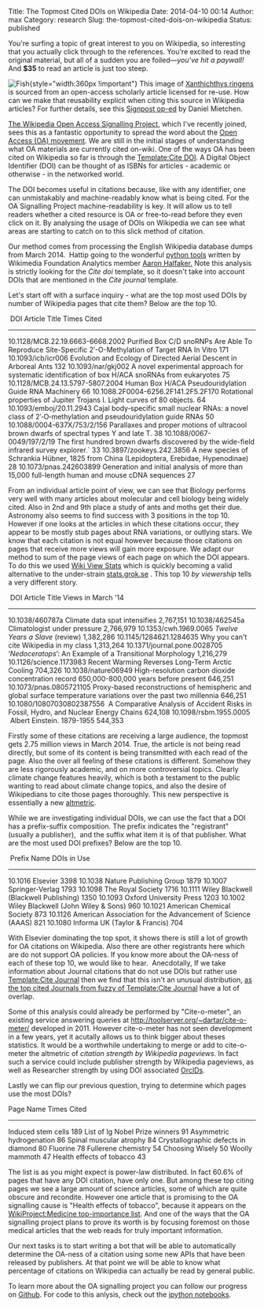 Title: The Topmost Cited DOIs on Wikipedia
Date: 2014-04-10 00:14
Author: max
Category: research
Slug: the-topmost-cited-dois-on-wikipedia
Status: published

You're surfing a topic of great interest to you on Wikipedia, so interesting that you actually click through to the references. You're excited to read the original material, but all of a sudden you are foiled—*you've hit a paywall!* And **\$35** to read an article is just too steep.

![Fish](https://upload.wikimedia.org/wikipedia/commons/thumb/c/cb/Xanthichthys_ringens_-_pone.0010676.g191.png/600px-Xanthichthys_ringens_-_pone.0010676.g191.png){style="width:360px !important"} This image of [Xanthichthys ringens](https://en.wikipedia.org/wiki/Xanthichthys_ringens) is sourced from an open-access scholarly article licensed for re-use. How can we make that reusability explicit when citing this source in Wikipedia articles? For further details, see this [Signpost op-ed](https://en.wikipedia.org/wiki/Wikipedia:Wikipedia_Signpost/2014-01-15/Op-ed) by Daniel Mietchen.

[The Wikipedia Open Access Signalling Project](https://en.wikipedia.org/wiki/Wikipedia:WikiProject_Open_Access/Signalling_OA-ness), which I've recently joined, sees this as a fantastic opportunity to spread the word about the [Open Access (OA) movement](https://en.wikipedia.org/wiki/en:Open_Access "w:en:Open Access"). We are still in the initial stages of understanding what OA materials are currently cited on-wiki. One of the ways OA has been cited on Wikipedia so far is through the [Template:Cite DOI](https://en.wikipedia.org/wiki/Template:Cite_doi). A Digital Object Identifier (DOI) can be thought of as ISBNs for articles - academic or otherwise - in the networked world.

The DOI becomes useful in citations because, like with any identifier, one can unmistakably and machine-readably know what is being cited. For the OA Signalling Project machine-readability is key. It will allow us to tell readers whether a cited resource is OA or free-to-read before they even click on it. By analysing the usage of DOIs on Wikipedia we can see what areas are starting to catch on to this slick method of citation.

Our method comes from processing the English Wikipedia database dumps from March 2014.  Hattip going to the wonderful [python tools](https://pypi.python.org/pypi/mediawiki-utilities/0.2.1) written by Wikimedia Foundation Analytics member [Aaron Halfaker.](https://twitter.com/halfak) Note this analysis is strictly looking for the *Cite doi* template, so it doesn't take into account DOIs that are mentioned in the *Cite journal* template.

Let's start off with a surface inquiry - what are the top most used DOIs by number of Wikipedia pages that cite them? Below are the top 10.

   DOI                                  Article Title                                                                                                Times Cited
  ------------------------------------- ------------------------------------------------------------------------------------------------------------ -------------
  10.1128/MCB.22.19.6663-6668.2002      Purified Box C/D snoRNPs Are Able To Reproduce Site-Specific 2′-O-Methylation of Target RNA In Vitro         171
  10.1093/icb/icr006                    Evolution and Ecology of Directed Aerial Descent in Arboreal Ants                                            132
  10.1093/nar/gkj002                    A novel experimental approach for systematic identification of box H/ACA snoRNAs from eukaryotes             75
  10.1128/MCB.24.13.5797-5807.2004      Human Box H/ACA Pseudouridylation Guide RNA Machinery                                                        66
  10.1088.2F0004-6256.2F141.2F5.2F170   Rotational properties of Jupiter Trojans I. Light curves of 80 objects.                                      64
  10.1093/emboj/20.11.2943              Cajal body‐specific small nuclear RNAs: a novel class of 2′‐O‐methylation and pseudouridylation guide RNAs   50
  10.1088/0004-637X/753/2/156           Parallaxes and proper motions of ultracool brown dwarfs of spectral types Y and late T.                      38
  10.1088/0067-0049/197/2/19            The first hundred brown dwarfs discovered by the wide-field infrared survey explorer.\`                      33
  10.3897/zookeys.242.3856              A new species of Schrankia Hübner, 1825 from China (Lepidoptera, Erebidae, Hypenodinae)                      28
  10.1073/pnas.242603899                Generation and initial analysis of more than 15,000 full-length human and mouse cDNA sequences               27

From an individual article point of view, we can see that Biology performs very well with many articles about molecular and cell biology being widely cited. Also in 2nd and 9th place a study of ants and moths get their due. Astronomy also seems to find success with 3 positions in the top 10.  However if one looks at the articles in which these citations occur, they appear to be mostly stub pages about RNA variations, or outlying stars. We know that each citation is not equal however because those citations on pages that receive more views will gain more exposure. We adapt our method to sum of the page views of each page on which the DOI appears.  To do this we used [Wiki View Stats](https://tools.wmflabs.org/wikiviewstats/) which is quickly becoming a valid alternative to the under-strain [stats.grok.se](http://stats.grok.se) . This top 10 *by viewership* tells a very different story.

   DOI                           Article Title                                                                                                      Views in March '14
  ------------------------------ ------------------------------------------------------------------------------------------------------------------ --------------------
  10.1038/460787a                Climate data spat intensifies                                                                                      2,767,151
  10.1038/462545a                Climatologist under pressure                                                                                       2,766,979
  10.1353/cwh.1969.0065          *Twelve Years a Slave* (review)                                                                                    1,382,286
  10.1145/1284621.1284635        Why you can't cite Wikipedia in my class                                                                           1,313,264
  10.1371/journal.pone.0028705   ‘*Nedoceratops*’: An Example of a Transitional Morphology                                                          1,216,279
  10.1126/science.1173983        Recent Warming Reverses Long-Term Arctic Cooling                                                                   704,326
  10.1038/nature06949            High-resolution carbon dioxide concentration record 650,000-800,000 years before present                           646,251
  10.1073/pnas.0805721105        Proxy-based reconstructions of hemispheric and global surface temperature variations over the past two millennia   646,251
  10.1080/10807030802387556       A Comparative Analysis of Accident Risks in Fossil, Hydro, and Nuclear Energy Chains                              624,108
  10.1098/rsbm.1955.0005          Albert Einstein. 1879-1955                                                                                        544,353

Firstly some of these citations are receiving a large audience, the topmost gets 2.75 million views in March 2014. True, the article is not being read directly, but some of its content is being transmitted with each read of the page. Also the over all feeling of these citations is different. Somehow they are less rigorously academic, and on more controversial topics. Clearly climate change features heavily, which is both a testament to the public wanting to read about climate change topics, and also the desire of Wikipedians to cite those pages thoroughly. This new perspective is essentially a new [altmetric](https://en.wikipedia.org/wiki/Altmetrics).

While we are investigating individual DOIs, we can use the fact that a DOI has a prefix-suffix composition. The prefix indicates the "registrant" (usually a publisher),  and the suffix what item it is of that publisher. What are the most used DOI prefixes? Below are the top 10.

   Prefix   Name                                                         DOIs in Use
  --------- ------------------------------------------------------------ -------------
  10.1016   Elsevier                                                     3398
  10.1038   Nature Publishing Group                                      1879
  10.1007   Springer-Verlag                                              1793
  10.1098   The Royal Society                                            1716
  10.1111   Wiley Blackwell (Blackwell Publishing)                       1350
  10.1093   Oxford University Press                                      1203
  10.1002   Wiley Blackwell (John Wiley & Sons)                          960
  10.1021   American Chemical Society                                    873
  10.1126   American Association for the Advancement of Science (AAAS)   821
  10.1080   Informa UK (Taylor & Francis)                                704

With Elsevier dominating the top spot, it shows there is still a lot of growth for OA citations on Wikipedia. Also there are other registrants here which are do not support OA policies. If you know more about the OA-ness of each of these top 10, we would like to hear.  Anecdotally, If we take information about Journal citations that do not use DOIs but rather use [Template:Cite Journal](http://en.wikipedia.org/wiki/Template:Cite_journal) then we find that this isn't an unusual distribution, [as the top cited Journals from fuzzy of Template:Cite Journal](https://en.wikipedia.org/wiki/Wikipedia:WikiProject_Academic_Journals/Journals_cited_by_Wikipedia/Popular1) have a lot of overlap.

Some of this analysis could already be performed by "Cite-o-meter", an existing service answering queries at <http://toolserver.org/~dartar/cite-o-meter/> developed in 2011. However cite-o-meter has not seen development in a few years, yet it acutally allows us to think bigger about theses statistics. It would be a worthwhile undertaking to merge or add to cite-o-meter the altmetric of *citation strength by Wikipedia pageviews.* In fact such a service could include publisher strength by Wikipedia pageviews, as well as Researcher strength by using DOI associated [OrcIDs](http://orcid.org/).

Lastly we can flip our previous question, trying to determine which pages use the most DOIs?

  Page Name                             Times Cited
  ------------------------------------- -------------
  Induced stem cells                    189
  List of Ig Nobel Prize winners        91
  Asymmetric hydrogenation              86
  Spinal muscular atrophy               84
  Crystallographic defects in diamond   80
  Fluorine                              78
  Fullerene chemistry                   54
  Choosing Wisely                       50
  Woolly mammoth                        47
  Health effects of tobacco             43

The list is as you might expect is power-law distributed. In fact 60.6% of pages that have any DOI citation, have only one. But among these top citing pages we see a large amount of science articles, some of which are quite obscure and recondite. However one article that is promising to the OA signalling cause is "Health effects of tobacco", because it appears on the [WikiProject:Medicine top-importance list](https://en.wikipedia.org/wiki/Wikipedia:MED#Goals). And one of the ways that the OA signalling project plans to prove its worth is by focusing foremost on those medical articles that the web reads for truly important information.

Our next tasks is to start writing a bot that will be able to automatically determine the OA-ness of a citation using some new APIs that have been released by publishers. At that point we will be able to know what percentage of citations on Wikipedia can actually be read by general public.

To learn more about the OA signalling project you can follow our progress on [Github](https://github.com/Daniel-Mietchen/OA-signalling). For code to this anlysis, check out the [ipython notebooks](https://github.com/Daniel-Mietchen/OA-signalling/tree/master/cite_doi_analysis).
